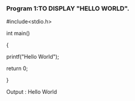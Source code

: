 ### Program 1:TO DISPLAY "HELLO WORLD".

#include<stdio.h>

int main()

{

printf("Hello World");

return 0;

}

Output : Hello World
